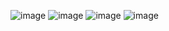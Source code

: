 ![image](https://github.com/user-attachments/assets/40b27a2c-939d-431e-b0e6-6f088304b3cd)
![image](https://github.com/user-attachments/assets/c8dc4ba9-1744-44e2-a6bb-23a9cefb6bb5)
![image](https://github.com/user-attachments/assets/51c5d50f-b23c-455d-b81d-e4faccef47c1)
![image](https://github.com/user-attachments/assets/926f8859-6d23-4196-8ac8-0a4797c4cf0f)
